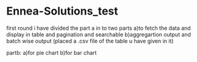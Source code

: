 # Ennea-Solutions_test
first round
i have divided the part a in to two parts
a)to fetch the data and display in table and pagination and searchable
b)aggregartion output and batch wise output (placed a .csv file of the table u have given in it)

partb:
a)for pie chart
b)for bar chart
